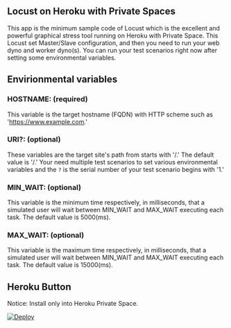 ## Locust on Heroku with Private Spaces

This app is the minimum sample code of Locust which is the excellent and powerful graphical stress tool running on Heroku with Private Space. This Locust set Master/Slave configuration, and then you need to run your web dyno and worker dyno(s).
You can run your test scenarios right now after setting some environmental variables.

## Envirionmental variables

### HOSTNAME: (required)
This variable is the target hostname (FQDN) with HTTP scheme such as 'https://www.example.com.'

### URI?: (optional)
These variables are the target site's path from starts with '/.' The default value is '/.'
Your need multiple test scenarios to set various environmental variables and the `?` is the serial number of your test scenario begins with '1.'

### MIN_WAIT: (optional)
This variable is the minimum time respectively, in milliseconds, that a simulated user will wait between MIN_WAIT and MAX_WAIT executing each task. The default value is 5000(ms).

### MAX_WAIT: (optional)
This variable is the maximum time respectively, in milliseconds, that a simulated user will wait between MIN_WAIT and MAX_WAIT executing each task. The default value is 15000(ms).

## Heroku Button

Notice: Install only into Heroku Private Space.

[![Deploy](https://www.herokucdn.com/deploy/button.svg)](https://heroku.com/deploy)